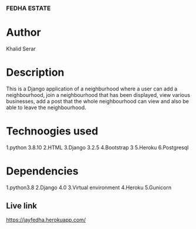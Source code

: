 ### FEDHA ESTATE

# Author
Khalid Serar

# Description
This is a Django application of a neighburhood where a user can add a neighbourhood, join a neighbourhood that has been displayed, view various businesses, add a post that the whole neighbourhood can view and also be able to leave the neighbourhood.

# Technoogies used

1.python 3.8.10
2.HTML
3.Django 3.2.5
4.Bootstrap 3
5.Heroku
6.Postgresql

# Dependencies
1.python3.8
2.Django 4.0
3.Virtual environment
4.Heroku
5.Gunicorn

## Live link
https://jayfedha.herokuapp.com/